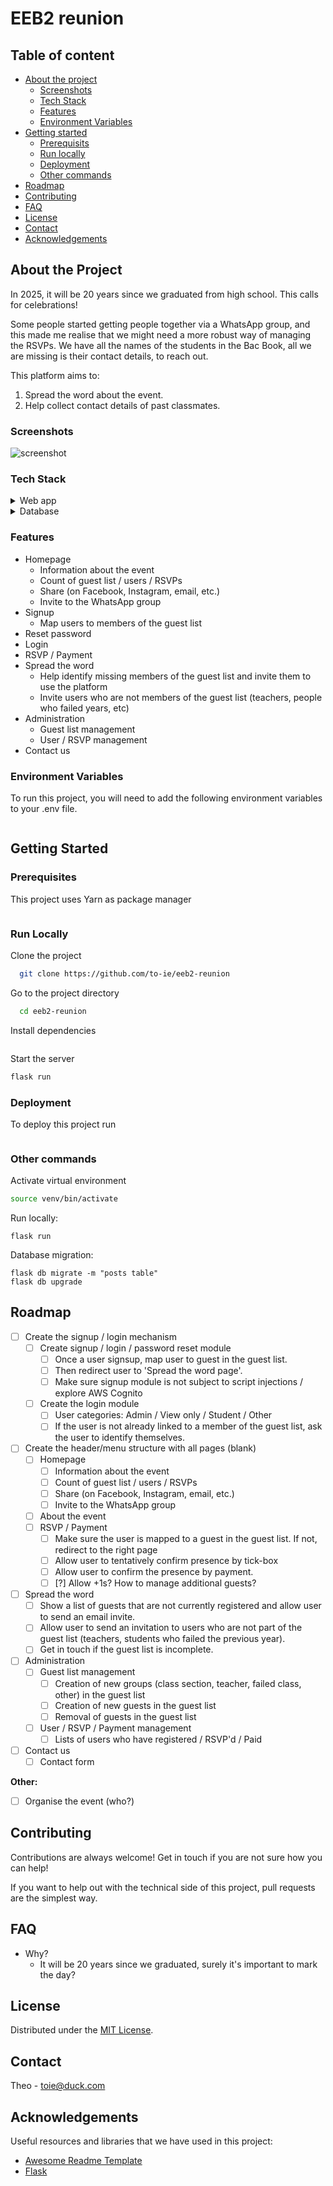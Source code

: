 # EEB2 reunion

## Table of content
- [About the project](#about-the-project)
  * [Screenshots](#screenshots)
  * [Tech Stack](#tech-stack)
  * [Features](#features)
  * [Environment Variables](#environment-variables)
- [Getting started](#getting-started)
  * [Prerequisits](#prerequisites)
  * [Run locally](#run-locally)
  * [Deployment](#deployment)
  * [Other commands](#other-commands)
- [Roadmap](#roadmap)
- [Contributing](#contributing) 
- [FAQ](#faq)
- [License](#license)
- [Contact](#contact)
- [Acknowledgements](#acknowledgements)

## About the Project
In 2025, it will be 20 years since we graduated from high school. This calls for celebrations!

Some people started getting people together via a WhatsApp group, and this made me realise that we might need a more robust way of managing the RSVPs. We have all the names of the students in the Bac Book, all we are missing is their contact details, to reach out. 

This platform aims to:
1. Spread the word about the event.
2. Help collect contact details of past classmates.


### Screenshots
<img src="https://placehold.co/600x400?text=Your+Screenshot+here" alt="screenshot" />

### Tech Stack

<details>
  <summary>Web app</summary>
  <ul>
    <li><a href="https://www.typescriptlang.org/](https://flask.palletsprojects.com/en/2.2.x/">Python Flask</a></li>
    <li><a href="https://getbootstrap.com/docs/3.4/css/">Bootstrap CSS</a></li>
  </ul>
</details>

<details>
<summary>Database</summary>
  <ul>
    <li><a href="https://www.mysql.com/">MySQL</a></li>
  </ul>
</details>

### Features

- Homepage
  - Information about the event
  - Count of guest list / users / RSVPs
  - Share (on Facebook, Instagram, email, etc.)
  - Invite to the WhatsApp group
- Signup
  - Map users to members of the guest list
- Reset password 
- Login 
- RSVP / Payment 
- Spread the word
  - Help identify missing members of the guest list and invite them to use the platform
  - Invite users who are not members of the guest list (teachers, people who failed years, etc)
- Administration
  - Guest list management
  - User / RSVP management
- Contact us

### Environment Variables

To run this project, you will need to add the following environment variables to your .env file.

```bash

```

## Getting Started

### Prerequisites

This project uses Yarn as package manager

```bash

```

### Run Locally

Clone the project

```bash
  git clone https://github.com/to-ie/eeb2-reunion
```

Go to the project directory

```bash
  cd eeb2-reunion
```

Install dependencies

```bash

```

Start the server

```bash
flask run
```

### Deployment

To deploy this project run

```bash

```

### Other commands

Activate virtual environment
```bash
source venv/bin/activate
```

Run locally: 
```
flask run
```

Database migration:
```
flask db migrate -m "posts table"
flask db upgrade
```


## Roadmap
* [ ] Create the signup / login mechanism 
  * [ ] Create signup / login / password reset module 
    * [ ] Once a user signsup, map user to guest in the guest list.
    * [ ] Then redirect user to 'Spread the word page'. 
    * [ ] Make sure signup module is not subject to script injections  / explore AWS Cognito 
  * [ ] Create the login module 
    * [ ] User categories: Admin / View only / Student / Other
    * [ ] If the user is not already linked to a member of the guest list, ask the user to identify themselves. 
* [ ] Create the header/menu structure with all pages (blank)
  * [ ] Homepage
    * [ ] Information about the event 
    * [ ] Count of guest list / users / RSVPs
    * [ ] Share (on Facebook, Instagram, email, etc.)
    * [ ] Invite to the WhatsApp group
  * [ ] About the event
  * [ ] RSVP / Payment
    * [ ] Make sure the user is mapped to a guest in the guest list. If not, redirect to the right page 
    * [ ] Allow user to tentatively confirm presence by tick-box
    * [ ] Allow user to confirm the presence by payment.
    * [ ] [?] Allow +1s? How to manage additional guests?
* [ ] Spread the word
  * [ ] Show a list of guests that are not currently registered and allow user to send an email invite. 
  * [ ] Allow user to send an invitation to users who are not part of the guest list (teachers, students who failed the previous year).
  * [ ] Get in touch if the guest list is incomplete. 
* [ ] Administration
  * [ ] Guest list management
    * [ ] Creation of new groups (class section, teacher, failed class, other) in the guest list 
    * [ ] Creation of new guests in the guest list 
    * [ ] Removal of guests in the guest list 
  * [ ] User / RSVP / Payment management 
    * [ ] Lists of users who have registered / RSVP'd / Paid
* [ ] Contact us
    * [ ] Contact form

**Other:** 
* [ ] Organise the event (who?)

## Contributing

Contributions are always welcome! Get in touch if you are not sure how you can help! 

If you want to help out with the technical side of this project, pull requests are the simplest way.

## FAQ

- Why?
  + It will be 20 years since we graduated, surely it's important to mark the day?

## License

Distributed under the [MIT License](https://choosealicense.com/licenses/mit/).

## Contact

Theo - toie@duck.com

## Acknowledgements

Useful resources and libraries that we have used in this project:

 - [Awesome Readme Template](https://github.com/Louis3797/awesome-readme-template)
 - [Flask](https://flask.palletsprojects.com/en/2.2.x/)

